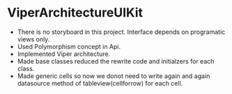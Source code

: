 # ViperArchitectureUIKit

- There is no storyboard in this project. Interface depends on programatic views only. 
- Used Polymorphism concept in Api. 
- Implemented Viper architecture.
- Made base classes reduced the rewrite code and initialzers for each class.
- Made generic cells so now we donot need to write again and again datasource method of tableview(cellforrow) for each cell. 
